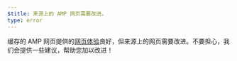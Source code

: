 ```yaml
---
$title: 来源上的 AMP 网页需要改进。
type: error
---
```


缓存的 AMP 网页提供的[网页体验](https://developers.google.com/search/docs/guides/page-experience?hl=zh_CN)良好，但来源上的网页需要改进。不要担心，我们会提供一些建议，帮助您加以改进！

